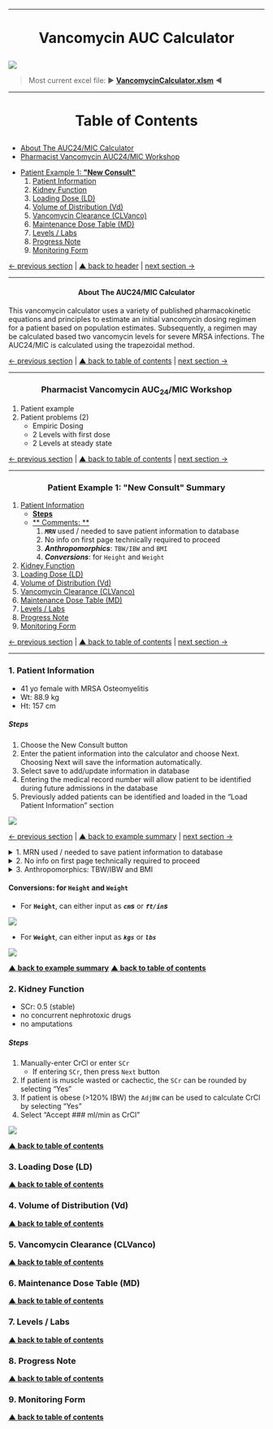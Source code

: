 --------------
# <p style="text-align:center">Vancomycin AUC Calculator</p> <a name="header"></a>

![](Images/LandingPage00.png)

> Most current excel file: &#9658; <ins>**[VancomycinCalculator.xlsm](https://github.com/kpessa/vanco-auc/raw/master/VancomycinCalculator.xlsm)**</ins> &#9668;

--------------
# <p style="text-align:center">Table of Contents <a name="toc"></a></p>

* [About The AUC24/MIC Calculator](#about) 
* [Pharmacist Vancomycin AUC24/MIC Workshop](#workshop)

- [Patient Example 1: **"New Consult"**](#ex1)
	1. [Patient Information](#ptinfo)
	2. [Kidney Function](#kidney)
	3. [Loading Dose (LD)](#ld)
	4. [Volume of Distribution (Vd)](#vd)
	5. [Vancomycin Clearance (CLVanco)](#clvanco)
	6. [Maintenance Dose Table (MD)](#md)
	7. [Levels / Labs](#labs)
	8. [Progress Note](#note)
	9. [Monitoring Form](#form)

[&#8592; previous section](#header) | [&#9650; back to header](#header) | [next section &#8594;](#about)

---

#### <p style="text-align:center">About The AUC24/MIC Calculator <a name="about"></a></p>

This vancomycin calculator uses a variety of published pharmacokinetic equations and principles to estimate an initial vancomycin dosing regimen for a patient based on population estimates. Subsequently, a regimen may be calculated based two vancomycin levels for severe MRSA infections. The AUC24/MIC is calculated using the trapezoidal method.

[&#8592; previous section](#toc) | [&#9650; back to table of contents](#toc) | [next section &#8594;](#workshop)

--------------
### <p style="text-align:center">Pharmacist Vancomycin AUC<sub>24</sub>/MIC Workshop <a name="workshop"></a></p>
1. Patient example
2. Patient problems (2)
	- Empiric Dosing
	- 2 Levels with first dose
	- 2 Levels at steady state

[&#8592; previous section](#workshop) | [&#9650; back to table of contents](#toc) | [next section &#8594;](#ex1)

--------------
### <p style="text-align:center">Patient Example 1: **"New Consult"** Summary<a name="ex1"></a></p>
1. [Patient Information](#ptinfo)
	- [**Steps**](#ptinfosteps)
	- [** Comments: **](#ptinfocomments) 
		1. ***`MRN`*** used / needed to save patient information to database
		2. No info on first page technically required to proceed
		3. ***Anthropomorphics***: `TBW/IBW` and `BMI`
		4. ***Conversions***: for `Height` and `Weight`
2. [Kidney Function](#kidney)
3. [Loading Dose (LD)](#ld)
4. [Volume of Distribution (Vd)](#vd)
5. [Vancomycin Clearance (CLVanco)](#clvanco)
6. [Maintenance Dose Table (MD)](#md) 
7. [Levels / Labs](#labs)
8. [Progress Note](#note)
9. [Monitoring Form](#form)

[&#8592; previous section](#workshop) | [&#9650; back to table of contents](#toc) | [next section &#8594;](#ptinfo)

--------------
### 1. Patient Information <a name=ptinfo></a>
* 41 yo female with MRSA Osteomyelitis
* Wt: 88.9 kg
* Ht: 157 cm

##### Steps <a name=ptinfosteps></a>

1. Choose the New Consult button
2. Enter the patient information into the calculator and choose Next. Choosing Next will save the information automatically.
3. Select save to add/update information in database 
4. Entering the medical record number will allow patient to be identified during future admissions in the database
5. Previously added patients can be identified and loaded in the “Load Patient Information” section

![](Images/ptinfo0.png)

[&#8592; previous section](#ex1) | [&#9650; back to example summary](#ex1) | [next section &#8594;](#ptinfocomments)

<details>
<summary>1. MRN used / needed to save patient information to database <a name=ptinfocomments></a></summary>
 
![](Images/ptinfo11.png)

</details>

<details>
<summary>2. No info on first page technically required to proceed </summary>

![](Images/ptinfo2.png)

</details>

<details>
<summary>3. Anthropomorphics: TBW/IBW and BMI </summary>

#### ***Anthropomorphics***: `TBW/IBW` and `BMI`
* If `Age`, `Height`, `Weight` and `Gender` are inputted, `TBW/IBW` and `BMI` are calculated and displayed in patient information ribbon.

![](Images/ptinfo_bmi.png)

</details>

#### Conversions: for `Height` and `Weight`

- For **`Height`**, can either input as ***`cm`s*** or ***`ft/in`s***

![](Images/ptinfo3.png)

- For **`Weight`**, can either input as ***`kgs`*** or ***`lbs`***

![](Images/ptinfo4.png)

**[&#9650; <ins>back to example summary</ins>](#ex1)**
**[&#9650; <ins>back to table of contents</ins>](#toc)**

</details>

### 2. Kidney Function <a name=kidney></a>
* SCr: 0.5 (stable)
* no concurrent nephrotoxic drugs
* no amputations

##### Steps <a name=kidneysteps></a>
1. Manually-enter CrCl or enter `SCr`
	* If entering `SCr`, then press `Next` button
2. If patient is muscle wasted or cachectic, the `SCr` can be rounded by selecting “Yes”
3. If patient is obese (>120% IBW) the `AdjBW` can be used to calculate CrCl by selecting “Yes”
4. Select “Accept ### ml/min as CrCl” 

![](Images/kidney000.png)

**[&#9650; <ins>back to table of contents</ins>](#toc)**
### 3. Loading Dose (LD) <a name=ld></a>
**[&#9650; <ins>back to table of contents</ins>](#toc)**
### 4. Volume of Distribution (Vd) <a name=vd></a>
**[&#9650; <ins>back to table of contents</ins>](#toc)**
### 5. Vancomycin Clearance (CLVanco) <a name=clvanco></a>
**[&#9650; <ins>back to table of contents</ins>](#toc)**
### 6. Maintenance Dose Table (MD) <a name=md></a> 
**[&#9650; <ins>back to table of contents</ins>](#toc)**
### 7. Levels / Labs <a name=labs></a>
**[&#9650; <ins>back to table of contents</ins>](#toc)**
### 8. Progress Note <a name=note></a>
**[&#9650; <ins>back to table of contents</ins>](#toc)**
### 9. Monitoring Form <a name=form></a>
**[&#9650; <ins>back to table of contents</ins>](#toc)**